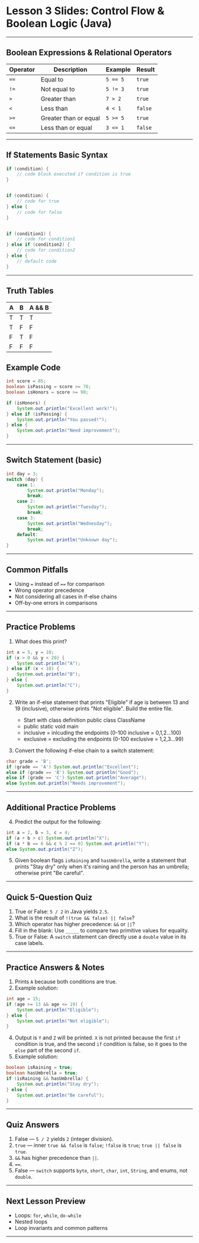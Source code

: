# Lesson 3 Slides: Control Flow & Boolean Logic (Java)

---
## Boolean Expressions & Relational Operators
| Operator | Description | Example | Result |
|----------|-------------|---------|--------|
| `==` | Equal to | `5 == 5` | `true` |
| `!=` | Not equal to | `5 != 3` | `true` |
| `>` | Greater than | `7 > 2` | `true` |
| `<` | Less than | `4 < 1` | `false` |
| `>=` | Greater than or equal | `5 >= 5` | `true` |
| `<=` | Less than or equal | `3 <= 1` | `false` |
---

## If Statements Basic Syntax

```java
if (condition) {
    // code block executed if condition is true
}


if (condition) {
    // code for true
} else {
    // code for false
}


if (condition1) {
    // code for condition1
} else if (condition2) {
    // code for condition2
} else {
    // default code
}
```

---

## Truth Tables

| A | B | A && B |
| - | - | ------ |
| T | T | T      |
| T | F | F      |
| F | T | F      |
| F | F | F      |

## Example Code

```java
int score = 85;
boolean isPassing = score >= 70;
boolean isHonors = score >= 90;

if (isHonors) {
    System.out.println("Excellent work!");
} else if (isPassing) {
    System.out.println("You passed!");
} else {
    System.out.println("Need improvement");
}
```

---

## Switch Statement (basic)

```java
int day = 3;
switch (day) {
    case 1:
        System.out.println("Monday");
        break;
    case 2:
        System.out.println("Tuesday");
        break;
    case 3:
        System.out.println("Wednesday");
        break;
    default:
        System.out.println("Unknown day");
}
```

---
## Common Pitfalls
- Using `=` instead of `==` for comparison
- Wrong operator precedence
- Not considering all cases in if-else chains
- Off-by-one errors in comparisons
---

## Practice Problems

1. What does this print?

```java
int x = 5, y = 10;
if (x > 0 && y < 20) {
    System.out.println("A");
} else if (x < 10) {
    System.out.println("B");
} else {
    System.out.println("C");
}
```

2. Write an if-else statement that prints "Eligible" if age is between 13 and 19
   (inclusive), otherwise prints "Not eligible". Build the entire file.

   - Start with class definition public class ClassName
   - public static void main
   - inclusive = inlcuding the endpoints (0-100 inclusive = 0,1,2...100)
   - exclusive = excluding the endpoints (0-100 exclusive = 1,2,3...99)

3. Convert the following if-else chain to a switch statement:

```java
char grade = 'B';
if (grade == 'A') System.out.println("Excellent");
else if (grade == 'B') System.out.println("Good");
else if (grade == 'C') System.out.println("Average");
else System.out.println("Needs improvement");
```

---
## Additional Practice Problems
4. Predict the output for the following:
```java
int a = 2, b = 3, c = 4;
if (a + b > c) System.out.println("X");
if (a * b == 6 && c % 2 == 0) System.out.println("Y");
else System.out.println("Z");
```
5. Given boolean flags `isRaining` and `hasUmbrella`, write a statement that prints "Stay dry" only when it's raining and the person has an umbrella; otherwise print "Be careful".
---

## Quick 5-Question Quiz

1. True or False: `5 / 2` in Java yields `2.5`.
2. What is the result of `!(true && false) || false`?
3. Which operator has higher precedence: `&&` or `||`?
4. Fill in the blank: Use `_____` to compare two primitive values for equality.
5. True or False: A `switch` statement can directly use a `double` value in its
   case labels.

---
## Practice Answers & Notes
1. Prints `A` because both conditions are true.
2. Example solution:
```java
int age = 15;
if (age >= 13 && age <= 19) {
    System.out.println("Eligible");
} else {
    System.out.println("Not eligible");
}
```
4. Output is `Y` and `Z` will be printed. `X` is not printed because the first `if` condition is true, and the second `if` condition is false, so it goes to the `else` part of the second `if`.
5. Example solution:
```java
boolean isRaining = true;
boolean hasUmbrella = true;
if (isRaining && hasUmbrella) {
    System.out.println("Stay dry");
} else {
    System.out.println("Be careful");
}
```
---

## Quiz Answers

1. False — `5 / 2` yields `2` (integer division).
2. `true` — inner `true && false` is `false`; `!false` is `true`;
   `true || false` is `true`.
3. `&&` has higher precedence than `||`.
4. `==`.
5. False — `switch` supports `byte`, `short`, `char`, `int`, `String`, and
   enums, not `double`.

---
## Next Lesson Preview
- Loops: `for`, `while`, `do-while`
- Nested loops
- Loop invariants and common patterns
---
